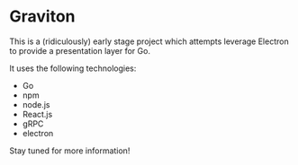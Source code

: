 # Graviton

This is a (ridiculously) early stage project which attempts leverage Electron to provide a presentation layer for Go.

It uses the following technologies:

- Go
- npm
- node.js
- React.js
- gRPC
- electron

Stay tuned for more information!


